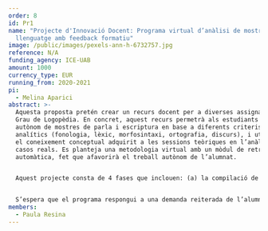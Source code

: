 ```yaml
---
order: 8
id: Pr1
name: "Projecte d'Innovació Docent: Programa virtual d’anàlisi de mostres de
  llenguatge amb feedback formatiu"
image: /public/images/pexels-ann-h-6732757.jpg
reference: N/A
funding_agency: ICE-UAB
amount: 1000
currency_type: EUR
running_from: 2020-2021
pi:
  - Melina Aparici
abstract: >-
  Aquesta proposta pretén crear un recurs docent per a diverses assignatures del
  Grau de Logopèdia. En concret, aquest recurs permetrà als estudiants l’anàlisi
  autònom de mostres de parla i escriptura en base a diferents criteris
  analítics (fonologia, lèxic, morfosintaxi, ortografia, discurs), i utilitzar
  el coneixement conceptual adquirit a les sessions teòriques en l’anàlisi de
  casos reals. Es planteja una metodologia virtual amb un mòdul de retroacció
  automàtica, fet que afavorirà el treball autònom de l’alumnat. 


  Aquest projecte consta de 4 fases que inclouen: (a) la compilació de mostres de parla i escriptura de bases de dades públiques, (b) el disseny i desenvolupament de les pautes d’anàlisi per a cada finalitat docent i adaptades a cada assignatura, (c) virtualització de les pautes d’anàlisi i la retroacció perquè siguin compatibles amb el sistema d’aules virtuals de la UAB (moodle), i (d) prova pilot d’implantació del sistema. 


  S’espera que el programa respongui a una demanda reiterada de l’alumnat d’augmentar l’experiència amb casos pràctics. A més, les competències assolides durant aquesta activitat consolidaran l’aprenentatge dels aspectes no només pràctics sinó també teòrics referits al funcionament i desenvolupament de la llengua oral i escrita, que podran ser transferits a d’altres assignatures del Grau.
members:
  - Paula Resina
---
```

